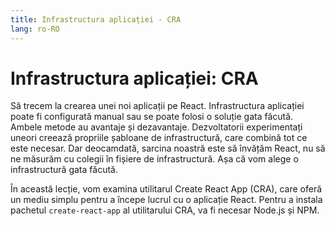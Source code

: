 ```yaml
---
title: Infrastructura aplicației - CRA
lang: ro-RO
---
```


# Infrastructura aplicației: CRA


Să trecem la crearea unei noi aplicații pe React. Infrastructura aplicației poate fi configurată manual sau se poate folosi o soluție gata făcută. Ambele metode au avantaje și dezavantaje. Dezvoltatorii experimentați uneori creează propriile șabloane de infrastructură, care combină tot ce este necesar. Dar deocamdată, sarcina noastră este să învățăm React, nu să ne măsurăm cu colegii în fișiere de infrastructură. Așa că vom alege o infrastructură gata făcută.

În această lecție, vom examina utilitarul Create React App (CRA), care oferă un mediu simplu pentru a începe lucrul cu o aplicație React. Pentru a instala pachetul `create-react-app` al utilitarului CRA, va fi necesar Node.js și NPM.